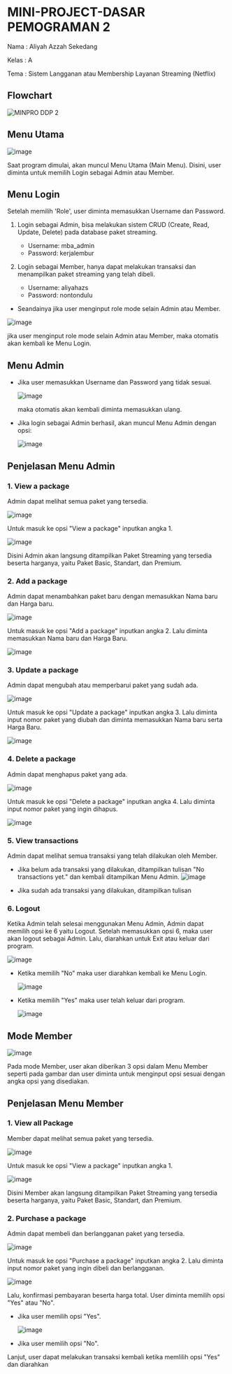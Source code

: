 # MINI-PROJECT-DASAR PEMOGRAMAN 2
Nama : Aliyah Azzah Sekedang

Kelas : A

Tema : Sistem Langganan atau Membership Layanan Streaming (Netflix)

## Flowchart
![MINPRO DDP 2](https://github.com/user-attachments/assets/944b4fc4-ebea-4989-a1f0-b1905f5671fb)

## Menu Utama
![image](https://github.com/user-attachments/assets/fe040ba7-4ac8-4849-a642-dce76048e9b2)

Saat program dimulai, akan muncul Menu Utama (Main Menu). Disini, user diminta untuk memilih Login sebagai Admin atau Member.

## Menu Login
Setelah memilih 'Role', user diminta memasukkan Username dan Password.

1) Login sebagai Admin, bisa melakukan sistem CRUD (Create, Read, Update, Delete) pada database paket streaming.
   
   - Username: mba_admin
   - Password: kerjalembur
     
3) Login sebagai Member, hanya dapat melakukan transaksi dan menampilkan paket streaming yang telah dibeli.
   
   - Username: aliyahazs
   - Password: nontondulu

- Seandainya jika user menginput role mode selain Admin atau Member.

![image](https://github.com/user-attachments/assets/5a5c728e-2668-493e-89b7-7ccf94f198a7)

jika user menginput role mode selain Admin atau Member, maka otomatis akan kembali ke Menu Login.

## Menu Admin
- Jika user memasukkan Username dan Password yang tidak sesuai.
  
  ![image](https://github.com/user-attachments/assets/fa556cda-73b3-49bf-9315-4d00a306dd7b)

  maka otomatis akan kembali diminta memasukkan ulang.
  
- Jika login sebagai Admin berhasil, akan muncul Menu Admin dengan opsi:

  ![image](https://github.com/user-attachments/assets/5f0e0542-07a9-45ba-9cc3-735085a46bf3)

## Penjelasan Menu Admin

  ### 1. View a package
  Admin dapat melihat semua paket yang tersedia.
  
  ![image](https://github.com/user-attachments/assets/8d8db1bf-4e29-49f2-8b8a-394d45093aed)
  
  Untuk masuk ke opsi "View a package" inputkan angka 1.

  ![image](https://github.com/user-attachments/assets/b2fbb4f4-6f33-4706-961a-9907e3084102)

  Disini Admin akan langsung ditampilkan Paket Streaming yang tersedia beserta harganya, yaitu Paket Basic, Standart, dan Premium.
  
  ### 2. Add a package
  Admin dapat menambahkan paket baru dengan memasukkan Nama baru dan Harga baru.
  
  ![image](https://github.com/user-attachments/assets/fb138b2a-09f7-4c15-b36e-e04ffd33931e)

  Untuk masuk ke opsi "Add a package" inputkan angka 2. Lalu diminta memasukkan Nama baru dan Harga Baru.

  ![image](https://github.com/user-attachments/assets/009b0cdd-0a07-4e93-9f78-bf50bfbbfcc2)

  ### 3. Update a package
  Admin dapat mengubah atau memperbarui paket yang sudah ada.

  ![image](https://github.com/user-attachments/assets/a1691d6e-3c4b-49bd-b267-82bed2ad1268)

  Untuk masuk ke opsi "Update a package" inputkan angka 3. Lalu diminta input nomor paket yang diubah dan diminta memasukkan Nama baru serta Harga Baru.

  ![image](https://github.com/user-attachments/assets/4f6cd649-ed05-47ad-9352-a8936d821d4e)

  ### 4. Delete a package
  Admin dapat menghapus paket yang ada.

  ![image](https://github.com/user-attachments/assets/e5e4e448-7a52-4f09-9a02-b621d63f797d)

  Untuk masuk ke opsi "Delete a package" inputkan angka 4. Lalu diminta input nomor paket yang ingin dihapus.

  ![image](https://github.com/user-attachments/assets/5bbf6b86-167f-4acf-a544-469cd119c3e3)

  ### 5. View transactions
  Admin dapat melihat semua transaksi yang telah dilakukan oleh Member.
  
  - Jika belum ada transaksi yang dilakukan, ditampilkan tulisan "No transactions yet." dan kembali ditampilkan Menu Admin. 
  ![image](https://github.com/user-attachments/assets/a24ba8f0-ab49-4777-b5b5-4379469a0935)

  - Jika sudah ada transaksi yang dilakukan, ditampilkan tulisan

  ### 6. Logout
  Ketika Admin telah selesai menggunakan Menu Admin, Admin dapat memilih opsi ke 6 yaitu Logout. Setelah memasukkan opsi 6, maka user akan logout sebagai Admin. Lalu, diarahkan untuk Exit atau keluar dari program.

  ![image](https://github.com/user-attachments/assets/4eab3461-9fe7-48ea-a2ea-c5dabba2d159)

   - Ketika memilih "No" maka user diarahkan kembali ke Menu Login.

     ![image](https://github.com/user-attachments/assets/bba1c793-2c37-454b-b7fb-e39963dc8b9c)
     
   - Ketika memilih "Yes" maka user telah keluar dari program.

     ![image](https://github.com/user-attachments/assets/4e98e861-63d9-4093-a929-762c70c97646)

## Mode Member

![image](https://github.com/user-attachments/assets/edfa9e50-6c1f-41f8-bee4-803ff39ff761)

Pada mode Member, user akan diberikan 3 opsi dalam Menu Member seperti pada gambar dan user diminta untuk menginput opsi sesuai dengan angka opsi yang disediakan.

## Penjelasan Menu Member

   ### 1. View all Package

   Member dapat melihat semua paket yang tersedia.
  
   ![image](https://github.com/user-attachments/assets/ddf7e827-d0ce-44c1-ba42-0d9d3df11b62)
  
   Untuk masuk ke opsi "View a package" inputkan angka 1.

   ![image](https://github.com/user-attachments/assets/310b9c91-bce0-4312-82ba-998be8548b46)

   Disini Member akan langsung ditampilkan Paket Streaming yang tersedia beserta harganya, yaitu Paket Basic, Standart, dan Premium.
   
   ### 2. Purchase a package
   Admin dapat membeli dan berlangganan paket yang tersedia.

   ![image](https://github.com/user-attachments/assets/38b1c63c-c407-430f-9f08-bd35936914f2)
    
   Untuk masuk ke opsi "Purchase a package" inputkan angka 2. Lalu diminta input nomor paket yang ingin dibeli dan berlangganan.

   ![image](https://github.com/user-attachments/assets/afd50bcb-5832-4230-a0ff-86cb72eace0f)

   Lalu, konfirmasi pembayaran beserta harga total. User diminta memilih opsi "Yes" atau "No".
   
   - Jika user memilih opsi "Yes".
     
     ![image](https://github.com/user-attachments/assets/fb4eaf2b-fa38-41d5-a087-19666203dccf)

   - Jika user memilih opsi "No".

   Lanjut, user dapat melakukan transaksi kembali ketika memlilih opsi "Yes" dan diarahkan 
   

   

    




